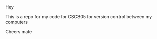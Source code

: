 Hey

This is a repo for my code for CSC305
for version control between my computers


Cheers mate


